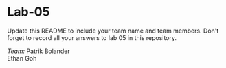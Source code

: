 # Lab-05

Update this README to include your team name and team members. Don't forget to record all your answers to lab 05 in this repository.


_Team:_
Patrik Bolander <br>
Ethan Goh <br>
